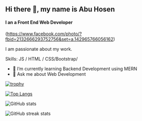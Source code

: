 

## Hi there 👋, my name is Abu Hosen
#### I an a Front End Web Developer
(https://www.facebook.com/photo/?fbid=2132666293752756&set=a.142965766056162)

I am passionate about my work. 

Skills:  JS / HTML / CSS/Bootstrap/

- 🌱 I’m currently learning Backend Development using MERN 
- 💬 Ask me about Web Development 



[![trophy](https://github-profile-trophy.vercel.app/?username=AbuHosen195)](https://github.com/ryo-ma/github-profile-trophy)

[![Top Langs](https://github-readme-stats.vercel.app/api/top-langs/?username=AbuHosen195)](https://github.com/anuraghazra/github-readme-stats)

![GitHub stats](https://github-readme-stats.vercel.app/api?username=AbuHosen195&show_icons=true&count_private=true)  

![GitHub streak stats](https://streak-stats.demolab.com/?user=AbuHosen195)  



